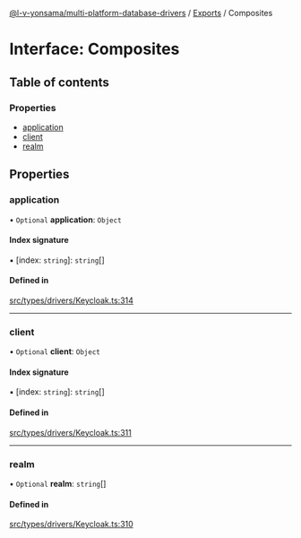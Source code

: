 [@l-v-yonsama/multi-platform-database-drivers](../README.md) / [Exports](../modules.md) / Composites

# Interface: Composites

## Table of contents

### Properties

- [application](Composites.md#application)
- [client](Composites.md#client)
- [realm](Composites.md#realm)

## Properties

### application

• `Optional` **application**: `Object`

#### Index signature

▪ [index: `string`]: `string`[]

#### Defined in

[src/types/drivers/Keycloak.ts:314](https://github.com/l-v-yonsama/db-drivers/blob/9c8d668/src/types/drivers/Keycloak.ts#L314)

___

### client

• `Optional` **client**: `Object`

#### Index signature

▪ [index: `string`]: `string`[]

#### Defined in

[src/types/drivers/Keycloak.ts:311](https://github.com/l-v-yonsama/db-drivers/blob/9c8d668/src/types/drivers/Keycloak.ts#L311)

___

### realm

• `Optional` **realm**: `string`[]

#### Defined in

[src/types/drivers/Keycloak.ts:310](https://github.com/l-v-yonsama/db-drivers/blob/9c8d668/src/types/drivers/Keycloak.ts#L310)
